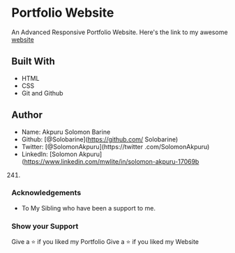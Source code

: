 # Portfolio Website
An Advanced Responsive Portfolio Website.
Here's the link to my awesome [website](http://Solobarine.github.io)
## Built With
* HTML
* CSS
* Git and Github

## Author
* Name: Akpuru Solomon Barine             
* Github: [@Solobarine](https://github.com/
Solobarine)                               
* Twitter: [@SolomonAkpuru](https://twitter
.com/SolomonAkpuru)                       
* LinkedIn: [Solomon Akpuru](https://www.linkedin.com/mwlite/in/solomon-akpuru-17069b
241)
### Acknowledgements
* To My Sibling who have been a support to me.
### Show your Support
Give a ⭐️ if you liked my Portfolio
Give a ⭐️ if you liked my Website
